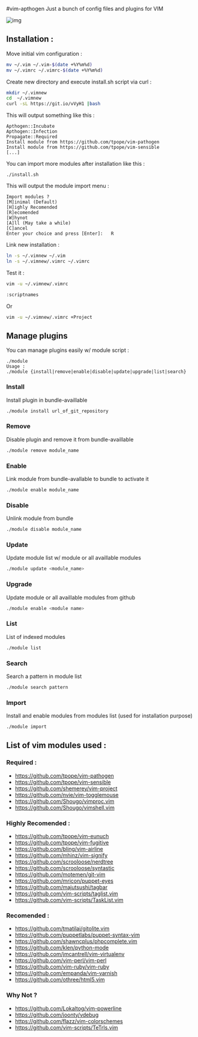#vim-apthogen
Just a bunch of config files and plugins for VIM

![img](https://blog.vhalholl.info/wp-content/uploads/2016/04/vim-config-1024x558.png)
## Installation :
Move initial vim configuration :
```sh
mv ~/.vim ~/.vim-$(date +%Y%m%d)
mv ~/.vimrc ~/.vimrc-$(date +%Y%m%d)
```
Create new directory and execute install.sh script via curl :
```sh
mkdir ~/.vimnew
cd  ~/.vimnew
curl -sL https://git.io/vVyH1 |bash
```
This will output something like this :
```
Apthogen::Incubate
Apthogen::Infection
Propagate::Required
Install module from https://github.com/tpope/vim-pathogen
Install module from https://github.com/tpope/vim-sensible
[...]
```
You can import more modules after installation like this :
```
./install.sh
```
This will output the module import menu :
```
Import modules ?
[M]inimal (Default)
[H]ighly Recomended
[R]ecomended
[W]hynot
[A]ll (May take a while)
[C]ancel
Enter your choice and press [Enter]:   R
```
Link new installation :
```sh
ln -s ~/.vimnew ~/.vim
ln -s ~/.vimnew/.vimrc ~/.vimrc
```
Test it :
```sh
vim -u ~/.vimnew/.vimrc

:scriptnames
```
Or
```sh
vim -u ~/.vimnew/.vimrc +Project
```
## Manage plugins
You can manage plugins easily w/ module script :
```
./module 
Usage :
./module {install|remove|enable|disable|update|upgrade|list|search}
```
### Install
Install plugin in bundle-availlable
```sh
./module install url_of_git_repository
```
### Remove
Disable plugin and remove it from bundle-availlable
```sh
./module remove module_name
```
### Enable
Link module from bundle-avallable to bundle to activate it
```sh
./module enable module_name
```
### Disable
Unlink module from bundle
```sh
./module disable module_name
```
### Update
Update module list w/ module or all availlable modules
```sh
./module update <module_name>
```
### Upgrade
Update module or all availlable modules from github
```sh
./module enable <module name>
```
### List
List of indexed modules
```sh
./module list
```
### Search
Search a pattern in module list
```sh
./module search pattern
```
### Import
Install and enable modules from modules list (used for installation purpose)
```sh
./module import
```
## List of vim modules used : 
### Required :
* https://github.com/tpope/vim-pathogen
* https://github.com/tpope/vim-sensible
* https://github.com/shemerey/vim-project
* https://github.com/nvie/vim-togglemouse
* https://github.com/Shougo/vimproc.vim
* https://github.com/Shougo/vimshell.vim

### Highly Recomended :
* https://github.com/tpope/vim-eunuch
* https://github.com/tpope/vim-fugitive
* https://github.com/bling/vim-airline
* https://github.com/mhinz/vim-signify
* https://github.com/scrooloose/nerdtree
* https://github.com/scrooloose/syntastic
* https://github.com/motemen/git-vim
* https://github.com/mricon/puppet-eyes
* https://github.com/majutsushi/tagbar
* https://github.com/vim-scripts/taglist.vim
* https://github.com/vim-scripts/TaskList.vim

### Recomended :
* https://github.com/tmatilai/gitolite.vim
* https://github.com/puppetlabs/puppet-syntax-vim
* https://github.com/shawncplus/phpcomplete.vim
* https://github.com/klen/python-mode
* https://github.com/jmcantrell/vim-virtualenv
* https://github.com/vim-perl/vim-perl
* https://github.com/vim-ruby/vim-ruby
* https://github.com/empanda/vim-varnish
* https://github.com/othree/html5.vim

### Why Not ?
* https://github.com/Lokaltog/vim-powerline
* https://github.com/joonty/vdebug
* https://github.com/flazz/vim-colorschemes
* https://github.com/vim-scripts/TeTrIs.vim
